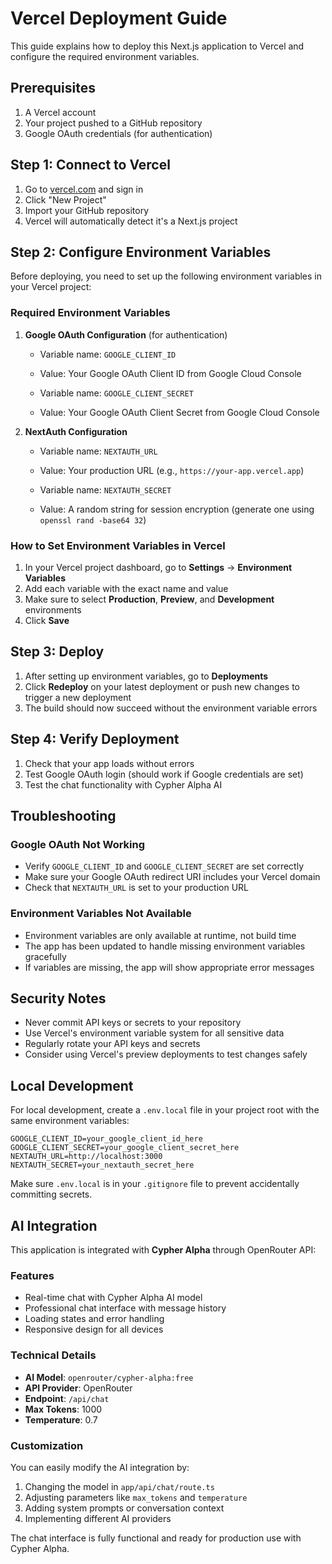 # Vercel Deployment Guide

This guide explains how to deploy this Next.js application to Vercel and configure the required environment variables.

## Prerequisites

1. A Vercel account
2. Your project pushed to a GitHub repository
3. Google OAuth credentials (for authentication)

## Step 1: Connect to Vercel

1. Go to [vercel.com](https://vercel.com) and sign in
2. Click "New Project"
3. Import your GitHub repository
4. Vercel will automatically detect it's a Next.js project

## Step 2: Configure Environment Variables

Before deploying, you need to set up the following environment variables in your Vercel project:

### Required Environment Variables

1. **Google OAuth Configuration** (for authentication)
   - Variable name: `GOOGLE_CLIENT_ID`
   - Value: Your Google OAuth Client ID from Google Cloud Console
   
   - Variable name: `GOOGLE_CLIENT_SECRET`
   - Value: Your Google OAuth Client Secret from Google Cloud Console

2. **NextAuth Configuration**
   - Variable name: `NEXTAUTH_URL`
   - Value: Your production URL (e.g., `https://your-app.vercel.app`)
   
   - Variable name: `NEXTAUTH_SECRET`
   - Value: A random string for session encryption (generate one using `openssl rand -base64 32`)

### How to Set Environment Variables in Vercel

1. In your Vercel project dashboard, go to **Settings** → **Environment Variables**
2. Add each variable with the exact name and value
3. Make sure to select **Production**, **Preview**, and **Development** environments
4. Click **Save**

## Step 3: Deploy

1. After setting up environment variables, go to **Deployments**
2. Click **Redeploy** on your latest deployment or push new changes to trigger a new deployment
3. The build should now succeed without the environment variable errors

## Step 4: Verify Deployment

1. Check that your app loads without errors
2. Test Google OAuth login (should work if Google credentials are set)
3. Test the chat functionality with Cypher Alpha AI

## Troubleshooting

### Google OAuth Not Working

- Verify `GOOGLE_CLIENT_ID` and `GOOGLE_CLIENT_SECRET` are set correctly
- Make sure your Google OAuth redirect URI includes your Vercel domain
- Check that `NEXTAUTH_URL` is set to your production URL

### Environment Variables Not Available

- Environment variables are only available at runtime, not build time
- The app has been updated to handle missing environment variables gracefully
- If variables are missing, the app will show appropriate error messages

## Security Notes

- Never commit API keys or secrets to your repository
- Use Vercel's environment variable system for all sensitive data
- Regularly rotate your API keys and secrets
- Consider using Vercel's preview deployments to test changes safely

## Local Development

For local development, create a `.env.local` file in your project root with the same environment variables:

```env
GOOGLE_CLIENT_ID=your_google_client_id_here
GOOGLE_CLIENT_SECRET=your_google_client_secret_here
NEXTAUTH_URL=http://localhost:3000
NEXTAUTH_SECRET=your_nextauth_secret_here
```

Make sure `.env.local` is in your `.gitignore` file to prevent accidentally committing secrets.

## AI Integration

This application is integrated with **Cypher Alpha** through OpenRouter API:

### Features
- Real-time chat with Cypher Alpha AI model
- Professional chat interface with message history
- Loading states and error handling
- Responsive design for all devices

### Technical Details
- **AI Model**: `openrouter/cypher-alpha:free`
- **API Provider**: OpenRouter
- **Endpoint**: `/api/chat`
- **Max Tokens**: 1000
- **Temperature**: 0.7

### Customization
You can easily modify the AI integration by:
1. Changing the model in `app/api/chat/route.ts`
2. Adjusting parameters like `max_tokens` and `temperature`
3. Adding system prompts or conversation context
4. Implementing different AI providers

The chat interface is fully functional and ready for production use with Cypher Alpha. 